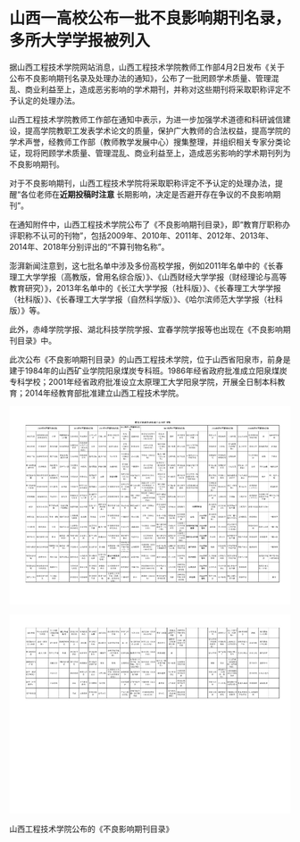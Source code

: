 # 山西一高校公布一批不良影响期刊名录，多所大学学报被列入

据山西工程技术学院网站消息，山西工程技术学院教师工作部4月2日发布《关于公布不良影响期刊名录及处理办法的通知》，公布了一批罔顾学术质量、管理混乱、商业利益至上，造成恶劣影响的学术期刊，并称对这些期刊将采取职称评定不予认定的处理办法。

山西工程技术学院教师工作部在通知中表示，为进一步加强学术道德和科研诚信建设，提高学院教职工发表学术论文的质量，保护广大教师的合法权益，提高学院的学术声誉，经教师工作部（教师教学发展中心）搜集整理，并组织相关专家分类论证，现将罔顾学术质量、管理混乱、商业利益至上，造成恶劣影响的学术期刊列为不良影响期刊。

对于不良影响期刊，山西工程技术学院将采取职称评定不予认定的处理办法，提醒“各位老师在**近期投稿时注意** 长期影响，决定是否避开存在争议的不良影响期刊”。

在通知附件中，山西工程技术学院公布了《不良影响期刊目录》，即“教育厅职称办评职称不认可的刊物”，包括2009年、2010年、2011年、2012年、2013年、2014年、2018年分别评出的“不算刊物名称”。

澎湃新闻注意到，这七批名单中涉及多份高校学报，例如2011年名单中的《长春理工大学学报（高教版，曾用名综合版）》、《山西财经大学学报（财经理论与高等教育研究）》，2013年名单中的《长江大学学报（社科版）》、《长春理工大学学报（社科版）》、《长春理工大学学报（自然科学版）》、《哈尔滨师范大学学报（社科版）》等。

此外，赤峰学院学报、湖北科技学院学报、宜春学院学报等也出现在《不良影响期刊目录》中。

此次公布《不良影响期刊目录》的山西工程技术学院，位于山西省阳泉市，前身是建于1984年的山西矿业学院阳泉煤炭专科班。1986年经省政府批准成立阳泉煤炭专科学校；2001年经省政府批准设立太原理工大学阳泉学院，开展全日制本科教育；2014年经教育部批准建立山西工程技术学院。

![bbefab8d85ed83e9dc3619e5b672572f.jpg](https://raw.githubusercontent.com/qqhsx/qqnews_image/main/2024/04/04/山西一高校公布一批不良影响期刊名录，多所大学学报被列入/bbefab8d85ed83e9dc3619e5b672572f.jpg)

![61cd49033d70ffd7f22608e6c2a90eac.jpg](https://raw.githubusercontent.com/qqhsx/qqnews_image/main/2024/04/04/山西一高校公布一批不良影响期刊名录，多所大学学报被列入/61cd49033d70ffd7f22608e6c2a90eac.jpg)

山西工程技术学院公布的《不良影响期刊目录》

